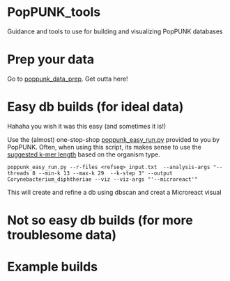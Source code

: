 # PopPUNK_tools
Guidance and tools to use for building and visualizing PopPUNK databases

# Prep your data
Go to [poppunk_data_prep](https://github.com/DOH-HNH0303/PopPUNK_tools/tree/dev/poppunk_data_prep). Get outta here!

# Easy db builds (for ideal data)
Hahaha you wish it was this easy (and sometimes it is!)

Use the (almost) one-stop-shop [poppunk_easy_run.py](https://github.com/bacpop/PopPUNK/blob/master/scripts/poppunk_easy_run.py) provided to you by PopPUNK. Often, when using this script, its makes sense to use the [suggested k-mer length](https://poppunk.bacpop.org/sketching.html#choosing-the-right-k-mer-lengths) based on the organism type.
```
poppunk_easy_run.py --r-files <refseq>_input.txt  --analysis-args "--threads 8 --min-k 13 --max-k 29  --k-step 3" --output Corynebacterium_diphtheriae --viz --viz-args "'--microreact'"
```
This will create and refine a db using dbscan and creat a Microreact visual
# Not so easy db builds (for more troublesome data)

# Example builds



